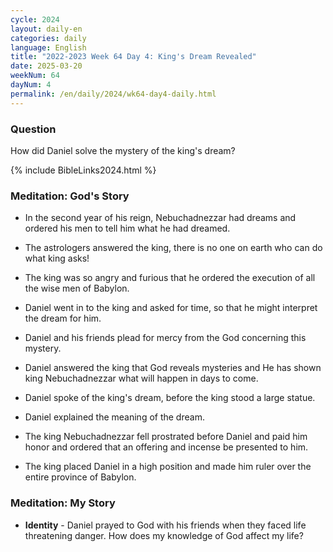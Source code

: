 ```yaml
---
cycle: 2024
layout: daily-en
categories: daily
language: English
title: "2022-2023 Week 64 Day 4: King's Dream Revealed"
date: 2025-03-20
weekNum: 64
dayNum: 4
permalink: /en/daily/2024/wk64-day4-daily.html
---
```


### Question     
How did Daniel solve the mystery of the king's dream?

{% include BibleLinks2024.html %}

### Meditation: God's Story   
+ In the second year of his reign, Nebuchadnezzar had dreams and ordered his men to tell him what he had dreamed. 

+ The astrologers answered the king, there is no one on earth who can do what king asks! 

+ The king was so angry and furious that he ordered the execution of all the wise men of Babylon. 

+ Daniel went in to the king and asked for time, so that he might interpret the dream for him. 

+ Daniel and his friends plead for mercy from the God concerning this mystery. 

+ Daniel answered the king that God reveals mysteries and He has shown king Nebuchadnezzar what will happen in days to come. 

+ Daniel spoke of the king's dream, before the king stood a large statue. 

+ Daniel explained the meaning of the dream. 

+ The king Nebuchadnezzar fell prostrated before Daniel and paid him honor and ordered that an offering and incense be presented to him. 

+ The king placed Daniel in a high position and made him ruler over the entire province of Babylon. 

### Meditation: My Story   
+ **Identity** - Daniel prayed to God with his friends when they faced life threatening danger. How does my knowledge of God affect my life? 
